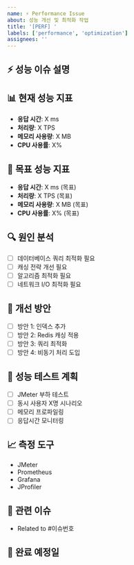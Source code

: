 ```yaml
---
name: ⚡ Performance Issue
about: 성능 개선 및 최적화 작업
title: '[PERF] '
labels: ['performance', 'optimization']
assignees: ''
---
```


## ⚡ 성능 이슈 설명
<!-- 현재 성능 문제에 대한 설명 -->

## 📊 현재 성능 지표
<!-- 현재 측정된 성능 수치 -->
- **응답 시간**: X ms
- **처리량**: X TPS
- **메모리 사용량**: X MB
- **CPU 사용률**: X%

## 🎯 목표 성능 지표
<!-- 달성하고자 하는 성능 목표 -->
- **응답 시간**: X ms (목표)
- **처리량**: X TPS (목표)
- **메모리 사용량**: X MB (목표)
- **CPU 사용률**: X% (목표)

## 🔍 원인 분석
<!-- 성능 문제의 원인 분석 -->
- [ ] 데이터베이스 쿼리 최적화 필요
- [ ] 캐싱 전략 개선 필요
- [ ] 알고리즘 최적화 필요
- [ ] 네트워크 I/O 최적화 필요

## 🔧 개선 방안
<!-- 성능 개선을 위한 구체적인 방안들 -->
- [ ] 방안 1: 인덱스 추가
- [ ] 방안 2: Redis 캐싱 적용
- [ ] 방안 3: 쿼리 최적화
- [ ] 방안 4: 비동기 처리 도입

## 🧪 성능 테스트 계획
<!-- 성능 개선 후 검증 방법 -->
- [ ] JMeter 부하 테스트
- [ ] 동시 사용자 X명 시나리오
- [ ] 메모리 프로파일링
- [ ] 응답시간 모니터링

## 📈 측정 도구
<!-- 성능 측정에 사용할 도구들 -->
- JMeter
- Prometheus
- Grafana
- JProfiler

## 🔗 관련 이슈
- Related to #이슈번호

## 📅 완료 예정일
<!-- 성능 개선 완료 예정일 -->
